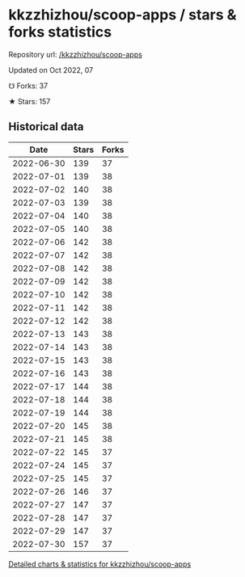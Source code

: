 # kkzzhizhou/scoop-apps / stars & forks statistics

Repository url: [/kkzzhizhou/scoop-apps](https://github.com/kkzzhizhou/scoop-apps)

Updated on Oct 2022, 07

☋ Forks: 37

★ Stars: 157

## Historical data
| Date | Stars | Forks |
|------|-------|-------|
| 2022-06-30 | 139 | 37 | 
| 2022-07-01 | 139 | 38 | 
| 2022-07-02 | 140 | 38 | 
| 2022-07-03 | 139 | 38 | 
| 2022-07-04 | 140 | 38 | 
| 2022-07-05 | 140 | 38 | 
| 2022-07-06 | 142 | 38 | 
| 2022-07-07 | 142 | 38 | 
| 2022-07-08 | 142 | 38 | 
| 2022-07-09 | 142 | 38 | 
| 2022-07-10 | 142 | 38 | 
| 2022-07-11 | 142 | 38 | 
| 2022-07-12 | 142 | 38 | 
| 2022-07-13 | 143 | 38 | 
| 2022-07-14 | 143 | 38 | 
| 2022-07-15 | 143 | 38 | 
| 2022-07-16 | 143 | 38 | 
| 2022-07-17 | 144 | 38 | 
| 2022-07-18 | 144 | 38 | 
| 2022-07-19 | 144 | 38 | 
| 2022-07-20 | 145 | 38 | 
| 2022-07-21 | 145 | 38 | 
| 2022-07-22 | 145 | 37 | 
| 2022-07-24 | 145 | 37 | 
| 2022-07-25 | 145 | 37 | 
| 2022-07-26 | 146 | 37 | 
| 2022-07-27 | 147 | 37 | 
| 2022-07-28 | 147 | 37 | 
| 2022-07-29 | 147 | 37 | 
| 2022-07-30 | 157 | 37 | 


[Detailed charts & statistics for kkzzhizhou/scoop-apps](https://reviewgithub.com/rep/kkzzhizhou/scoop-apps)
